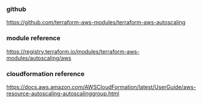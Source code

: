 ### github
https://github.com/terraform-aws-modules/terraform-aws-autoscaling

### module reference
https://registry.terraform.io/modules/terraform-aws-modules/autoscaling/aws


### cloudformation reference
https://docs.aws.amazon.com/AWSCloudFormation/latest/UserGuide/aws-resource-autoscaling-autoscalinggroup.html
